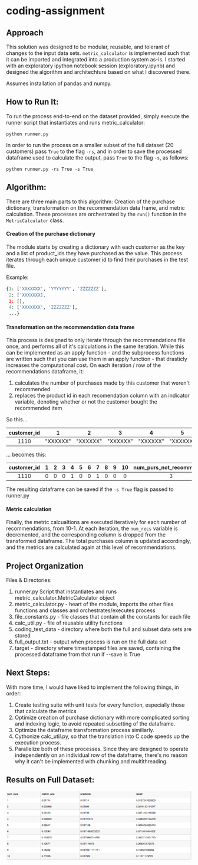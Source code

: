 # coding-assignment

## Approach
This solution was designed to be modular, reusable, and tolerant of changes to the input data sets. `metric_calculator` is implemented such that it can be imported and integrated into a production system as-is. I started with an exploratory ipython notebook session (exploratory.ipynb) and designed the algorithm and architechture based on what I discovered there.

Assumes installation of pandas and numpy.

## How to Run It:
To run the process end-to-end on the dataset provided, simply execute the runner script that instantiates and runs metric_calculator:
  ```
  python runner.py
  ```
In order to run the process on a smaller subset of the full dataset (20 customers) pass `True` to the flag `-rs`, and in order to save the processed dataframe used to calculate the output, pass `True` to the flag `-s`, as follows:
  ```
  python runner.py -rs True -s True
  ```

## Algorithm:
There are three main parts to this algorithm: Creation of the purchase dictionary, transformation on the recommendation data frame, and metric calculation. These processes are orchestrated by the `run()` function in the `MetricCalculator` class.

#### Creation of the purchase dictionary
The module starts by creating a dictionary with each customer as the key and a list of product_ids they have purchased as the value. This process iterates through each unique customer id to find their purchases in the test file.

Example:
```python
{1: ['XXXXXXX', 'YYYYYYY', 'ZZZZZZZ'],
 2: ['XXXXXXX],
 3: [],
 4: ['XXXXXXX', 'ZZZZZZZ'],
 ...}
```
#### Transformation on the recommendation data frame

This process is designed to only iterate through the recommendations file once, and performs all of it's calculations in the same iteration. While this can be implemented as an apply function - and the subprocess functions are written such that you can use them in an apply function - that drasticly increases the computational cost.  On each iteration / row of the recommendations dataframe, it:
  1. calculates the number of purchases made by this customer that weren't recommended
  2. replaces the product id in each recomendation column with an indicator variable, denoting whether or not the customer bought the recommended item

So this...

|customer_id|1|2|3|4|5|6|7|8|9|10|
|:---:|:---:|:---:|:---:|:---:|:---:|:---:|:---:|:---:|:---:|:---:|
1110|"XXXXXX"|"XXXXXX"|"XXXXXX"|"XXXXXX"|"XXXXXX"|"XXXXXX"|"XXXXXX"|"XXXXXX"|"XXXXXX"|"XXXXXX"|

... becomes this:

|customer_id|1|2|3|4|5|6|7|8|9|10|num_purs_not_recommended|total_purchased|
|:---:|:---:|:---:|:---:|:---:|:---:|:---:|:---:|:---:|:---:|:---:|:---:|:---:|
|1110|0|0|0|1|0|0|1|0|0|0|3|5|

The resulting dataframe can be saved if the `-s True` flag is passed to runner.py

#### Metric calculation
Finally, the metric calcualtions are executed iteratively for each number of recommendations, from 10-1. At each iteration, the `num_recs` variable is decremented, and the corresponding column is dropped from the transformed dataframe. The total purchases column is updated accordingly, and the metrics are calculated again at this level of recommendations.

## Project Organization
Files & Directories:
  1. runner.py Script that instantiates and runs metric_calculator.MetricCalculator object
  2. metric_calculator.py - heart of the module, imports the other files functions and classes and orchestrates/executes process
  3. file_constants.py - file classes that contain all the constants for each file
  4. calc_util.py - file of reusable utility functions
  5. coding_test_data - directory where both the full and subset data sets are stored
  6. full_output.txt - output when process is run on the full data set
  7. target - directory where timestamped files are saved, containing the processed dataframe from that run if --save is True

## Next Steps:
With more time, I would have liked to implement the following things, in order:
  1. Create testing suite with unit tests for every function, especially those that calculate the metrics
  2. Optimize creation of purchase dictionary with more complicated sorting and indexing logic, to avoid repeated subsetting of the dataframe.
  3. Optimize the dataframe transformation process similiarly.
  4. Cythonize calc_util.py, so that the translation into C code speeds up the execution process.
  5. Parallelize both of these processes. Since they are designed to operate independently on an individual row of the dataframe, there's no reason why it can't be implemented with chunking and multithreading.
  
  
## Results on Full Dataset:
![alt text](results.png "Output File")
